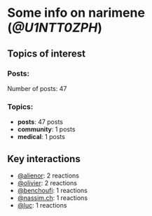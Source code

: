 # Some info on narimene (_@U1NTT0ZPH_)


## Topics of interest

### Posts: 

Number of posts: 47

### Topics:

* __posts__: 47 posts
* __community__: 1 posts
* __medical__: 1 posts

## Key interactions 

* [@alienor](./U1N5Q9334.md): 2 reactions
* [@olivier](./U04DFTZ7D.md): 2 reactions
* [@benchoufi](./U0B47KC3S.md): 1 reactions
* [@nassim.ch](./U1NM17NHF.md): 1 reactions
* [@luc](./U0AAL4W13.md): 1 reactions
